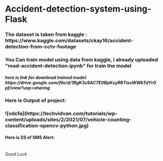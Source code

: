 # Accident-detection-system-using-Flask

<h3> The dataset is taken from kaggle :<br>https://www.kaggle.com/datasets/ckay16/accident-detection-from-cctv-footage</h3>

<h3>You Can train model using data from kaggle, i already uploaded "road-accident-detection.ipynb" for train the model </h3>
<h5> here is link for download trained model: <br>https://drive.google.com/file/d/1RgK3zSAC7E0BpKxyR8TisxWWkTdYrGpf/view?usp=sharing </h5>

<h3>Here is Output of project:<h3>
  ![vdcfa](https://techvidvan.com/tutorials/wp-content/uploads/sites/2/2021/07/vehicle-counting-classification-opencv-python.jpg)
  <h4>Here is SS of SMS Alert: </h4>
  <img src="">
  
<h6>Good Luck</h6>
